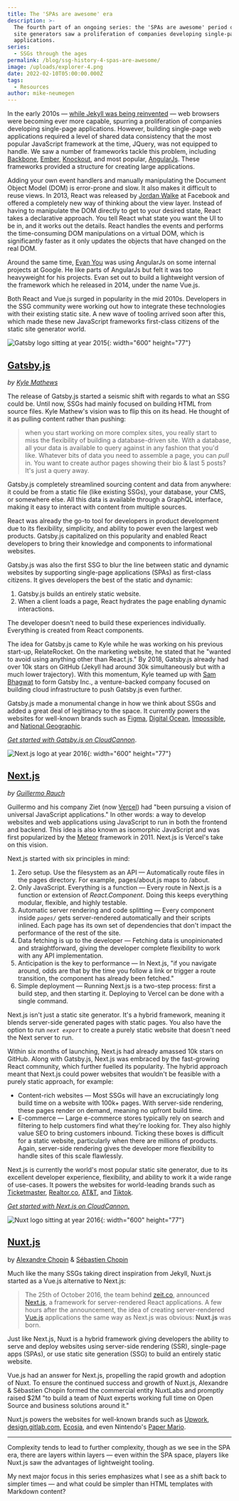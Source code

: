 ```yaml
---
title: The 'SPAs are awesome' era
description: >-
  The fourth part of an ongoing series: the 'SPAs are awesome' period of static
  site generators saw a proliferation of companies developing single-page
  applications.
series:
  - SSGs through the ages
permalink: /blog/ssg-history-4-spas-are-awesome/
image: /uploads/explorer-4.png
date: 2022-02-10T05:00:00.000Z
tags:
  - Resources
author: mike-neumegen
---
```

In the early 2010s — [while Jekyll was being reinvented](/blog/ssg-history-3-reinvention/) — web browsers were becoming ever more capable, spurring a proliferation of companies developing single-page applications. However, building single-page web applications required a level of shared data consistency that the most popular JavaScript framework at the time, JQuery, was not equipped to handle. We saw a number of frameworks tackle this problem, including [Backbone](https://backbonejs.org/), [Ember](https://emberjs.com/), [Knockout](https://knockoutjs.com/index.html), and most popular, [AngularJs](https://angularjs.org/). These frameworks provided a structure for creating large applications.

Adding your own event handlers and manually manipulating the Document Object Model (DOM) is error-prone and slow. It also makes it difficult to reuse views. In 2013, React was released by [Jordan Walke](https://github.com/jordwalke) at Facebook and offered a completely new way of thinking about the view layer. Instead of having to manipulate the DOM directly to get to your desired state, React takes a declarative approach. You tell React what state you want the UI to be in, and it works out the details. React handles the events and performs the time-consuming DOM manipulations on a virtual DOM, which is significantly faster as it only updates the objects that have changed on the real DOM.

Around the same time, [Evan You](https://github.com/yyx990803) was using AngularJs on some internal projects at Google. He like parts of AngularJs but felt it was too heavyweight for his projects. Evan set out to build a lightweight version of the framework which he released in 2014, under the name Vue.js.

Both React and Vue.js surged in popularity in the mid 2010s. Developers in the SSG community were working out how to integrate these technologies with their existing static site. A new wave of tooling arrived soon after this, which made these new JavaScript frameworks first-class citizens of the static site generator world.

![Gatsby logo sitting at year 2015](https://dam-cdn.cloudcannon.com/gatsby-timeline.svg){: width="600" height="77"}

## **[Gatsby.js](https://www.gatsbyjs.com/)** 

*by [Kyle Mathews](https://github.com/KyleAMathews)*

The release of Gatsby.js started a seismic shift with regards to what an SSG could be. Until now, SSGs had mainly focused on building HTML from source files. Kyle Mathew's vision was to flip this on its head. He thought of it as pulling content rather than pushing:

> when you start working on more complex sites, you really start to miss the flexibility of building a database-driven site. With a database, all your data is available to query against in any fashion that you'd like. Whatever bits of data you need to assemble a page, you can *pull* in. You want to create author pages showing their bio & last 5 posts? It's just a query away.

Gatsby.js completely streamlined sourcing content and data from anywhere: it could be from a static file (like existing SSGs), your database, your CMS, or somewhere else. All this data is available through a GraphQL interface, making it easy to interact with content from multiple sources.

React was already the go-to tool for developers in product development due to its flexibility, simplicity, and ability to power even the largest web products. Gatsby.js capitalized on this popularity and enabled React developers to bring their knowledge and components to informational websites.

Gatsby.js was also the first SSG to blur the line between static and dynamic websites by supporting single-page applications (SPAs) as first-class citizens. It gives developers the best of the static and dynamic:

1. Gatsby.js builds an entirely static website.
2. When a client loads a page, React hydrates the page enabling dynamic interactions.

The developer doesn't need to build these experiences individually. Everything is created from React components.

The idea for Gatsby.js came to Kyle while he was working on his previous start-up, RelateRocket. On the marketing website, he stated that he "wanted to avoid using anything other than React.js." By 2018, Gatsby.js already had over 10k stars on GitHub (Jekyll had around 30k simultaneously but with a much lower trajectory). With this momentum, Kyle teamed up with [Sam Bhagwat](https://github.com/calcsam) to form Gatsby Inc., a venture-backed company focused on building cloud infrastructure to push Gatsby.js even further.

Gatsby.js made a monumental change in how we think about SSGs and added a great deal of legitimacy to the space. It currently powers the websites for well-known brands such as [Figma](https://www.figma.com/), [Digital Ocean](https://www.digitalocean.com/), [Impossible](https://impossiblefoods.com/), and [National Geographic](https://www.nationalgeographic.co.uk/).

[*Get started with Gatsby.js on CloudCannon*](https://app.cloudcannon.com/register?trial=cc_standard).

![Next.js logo at year 2016](https://dam-cdn.cloudcannon.com/next-timeline.svg){: width="600" height="77"}

## **[Next.js](https://nextjs.org/)** 

*by [Guillermo Rauch](https://github.com/rauchg)*

Guillermo and his company Ziet (now [Vercel](https://vercel.com/)) had "been pursuing a vision of universal JavaScript applications." In other words: a way to develop websites and web applications using JavaScript to run in both the frontend and backend. This idea is also known as isomorphic JavaScript and was first popularized by the [Meteor](https://www.meteor.com/) framework in 2011. Next.js is Vercel's take on this vision.

Next.js started with six principles in mind:

1. Zero setup. Use the filesystem as an API — Automatically route files in the pages directory. For example, pages/about.js maps to /about.
2. Only JavaScript. Everything is a function — Every route in Next.js is a function or extension of *React.Component*. Doing this keeps everything modular, flexible, and highly testable.
3. Automatic server rendering and code splitting — Every component inside *`pages/`* gets server-rendered automatically and their scripts inlined. Each page has its own set of dependencies that don't impact the performance of the rest of the site.
4. Data fetching is up to the developer — Fetching data is unopinionated and straightforward, giving the developer complete flexibility to work with any API implementation.
5. Anticipation is the key to performance — In Next.js, "if you navigate around, odds are that by the time you follow a link or trigger a route transition, the component has already been fetched."
6. Simple deployment — Running Next.js is a two-step process: first a build step, and then starting it. Deploying to Vercel can be done with a single command.

Next.js isn't just a static site generator. It's a hybrid framework, meaning it blends server-side generated pages with static pages. You also have the option to run *`next export`* to create a purely static website that doesn't need the Next server to run.

Within six months of launching, Next.js had already amassed 10k stars on GitHub. Along with Gatsby.js, Next.js was embraced by the fast-growing React community, which further fuelled its popularity. The hybrid approach meant that Next.js could power websites that wouldn't be feasible with a purely static approach, for example:

* Content-rich websites — Most SSGs will have an excruciatingly long build time on a website with 100k+ pages. With server-side rendering, these pages render on demand, meaning no upfront build time.
* E-commerce — Large e-commerce stores typically rely on search and filtering to help customers find what they're looking for. They also highly value SEO to bring customers inbound. Ticking these boxes is difficult for a static website, particularly when there are millions of products. Again, server-side rendering gives the developer more flexibility to handle sites of this scale flawlessly.

Next.js is currently the world's most popular static site generator, due to its excellent developer experience, flexibility, and ability to work it a wide range of use-cases. It powers the websites for world-leading brands such as [Ticketmaster](https://www.ticketmaster.com/), [Realtor.co](https://www.realtor.com/), [AT&T](https://www.att.com/), and [Tiktok](https://www.tiktok.com/).

[*Get started with Next.js on CloudCannon.*](https://app.cloudcannon.com/register?trial=cc_standard)

![Nuxt logo sitting at year 2016](https://dam-cdn.cloudcannon.com/nuxt-timeline.svg){: width="600" height="77"}

## **[Nuxt.js](https://nuxtjs.org/)** 

by [Alexandre Chopin](https://github.com/alexchopin/) & [Sébastien Chopin](https://github.com/Atinux)

Much like the many SSGs taking direct inspiration from Jekyll, Nuxt.js started as a Vue.js alternative to Next.js:

> The 25th of October 2016, the team behind [zeit.co](https://web.archive.org/web/20180623121740mp_/https://zeit.co/), announced [Next.js](https://web.archive.org/web/20180623121740mp_/https://zeit.co/blog/next), a framework for server-rendered React applications. A few hours after the announcement, the idea of creating server-rendered [Vue.js](https://web.archive.org/web/20180623121740mp_/https://vuejs.org) applications the same way as Next.js was obvious: **Nuxt.js** was born.

Just like Next.js, Nuxt is a hybrid framework giving developers the ability to serve and deploy websites using server-side rendering (SSR), single-page apps (SPAs), or use static site generation (SSG) to build an entirely static website.

Vue.js had an answer for Next.js, propelling the rapid growth and adoption of Nuxt. To ensure the continued success and growth of Nuxt.js, Alexandre & Sébastien Chopin formed the commercial entity NuxtLabs and promptly raised $2M "to build a team of Nuxt experts working full time on Open Source and business solutions around it."

Nuxt.js powers the websites for well-known brands such as [Upwork](https://www.upwork.com/), [design.gitlab.com](https://design.gitlab.com/), [Ecosia](https://www.ecosia.org/), and even Nintendo's [Paper Mario](https://papermario.nintendo.com/).

---

Complexity tends to lead to further complexity, though as we see in the SPA era, there are layers within layers — even within the SPA space, players like Nuxt.js saw the advantages of lightweight tooling.

My next major focus in this series emphasizes what I see as a shift back to simpler times — and what could be simpler than HTML templates with Markdown content?
